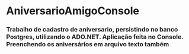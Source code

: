 # AniversarioAmigoConsole
### Trabalho de cadastro de aniversario, persistindo no banco Postgres, utilizando o ADO.NET. Aplicação feita no Console. Preenchendo os aniversários em arquivo texto também
